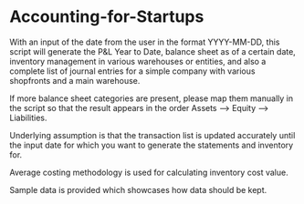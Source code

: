 # Accounting-for-Startups
With an input of the date from the user in the format YYYY-MM-DD, this script will generate the P&L Year to Date, balance sheet as of a certain date, inventory management in various warehouses or entities, and also a complete list of journal entries for a simple company with various shopfronts and a main warehouse.

If more balance sheet categories are present, please map them manually in the script so that the result appears in the order Assets --> Equity --> Liabilities.

Underlying assumption is that the transaction list is updated accurately until the input date for which you want to generate the statements and inventory for. 

Average costing methodology is used for calculating inventory cost value.

Sample data is provided which showcases how data should be kept.
